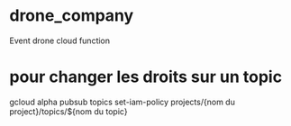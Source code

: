 # drone_company
Event drone cloud function

# pour changer les droits sur un topic

gcloud alpha pubsub topics set-iam-policy projects/{nom du project}/topics/${nom du topic}